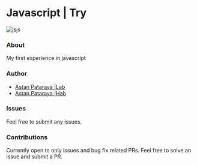 # Javascript | Try

![jsjs](https://user-images.githubusercontent.com/91592995/194671024-5fce110b-81fd-4dfb-bc22-c6fb8ffec4a9.png)

### About

My first experience in javascript

### Author

- [Astan Pataraya |Lab](https://gitlab.com/pelmenin)
- [Astan Pataraya |Hab](https://github.com/iAmKoldyn)

### Issues

Feel free to submit any issues.

### Contributions

Currently open to only issues and bug fix related PRs. Feel free to solve an issue and submit a PR.
